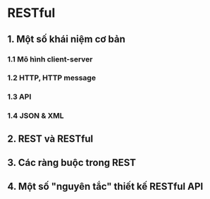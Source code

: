# RESTful

## 1. Một số khái niệm cơ bản

### 1.1 Mô hình client-server

### 1.2 HTTP, HTTP message

### 1.3 API

### 1.4 JSON & XML

## 2. REST và RESTful

## 3. Các ràng buộc trong REST

## 4. Một số "nguyên tắc" thiết kế RESTful API